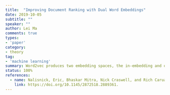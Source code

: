 ```yaml
---
title:  "Improving Document Ranking with Dual Word Embeddings"
date: 2019-10-05
subtitle: ""
speaker: ""
author: Lei Ma
comments: true
types:
- 'paper'
category:
- theory
tag:
- 'machine learning'
summary: Word2vec produces two embedding spaces, the in-embedding and out-embedding.
status: 100%
references:
  - name: Nalisnick, Eric, Bhaskar Mitra, Nick Craswell, and Rich Caruana. 2016. Improving Document Ranking with Dual Word Embeddings.
    link: https://doi.org/10.1145/2872518.2889361.
---
```


